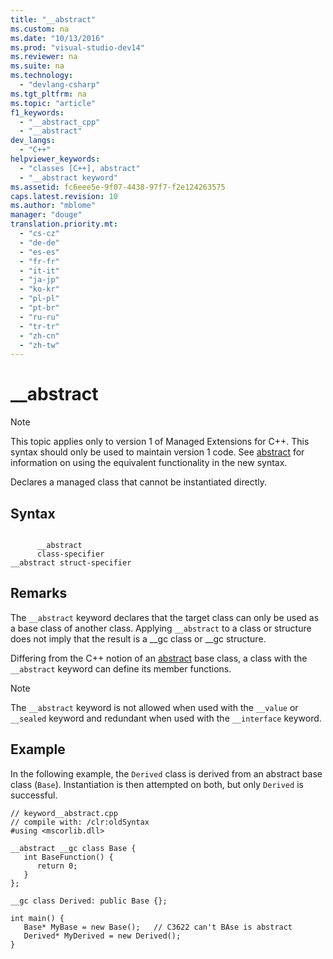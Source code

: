 ```yaml
---
title: "__abstract"
ms.custom: na
ms.date: "10/13/2016"
ms.prod: "visual-studio-dev14"
ms.reviewer: na
ms.suite: na
ms.technology: 
  - "devlang-csharp"
ms.tgt_pltfrm: na
ms.topic: "article"
f1_keywords: 
  - "__abstract_cpp"
  - "__abstract"
dev_langs: 
  - "C++"
helpviewer_keywords: 
  - "classes [C++], abstract"
  - "__abstract keyword"
ms.assetid: fc6eee5e-9f07-4438-97f7-f2e124263575
caps.latest.revision: 10
ms.author: "mblome"
manager: "douge"
translation.priority.mt: 
  - "cs-cz"
  - "de-de"
  - "es-es"
  - "fr-fr"
  - "it-it"
  - "ja-jp"
  - "ko-kr"
  - "pl-pl"
  - "pt-br"
  - "ru-ru"
  - "tr-tr"
  - "zh-cn"
  - "zh-tw"
---
```

# __abstract
> [!NOTE]
>  This topic applies only to version 1 of Managed Extensions for C++. This syntax should only be used to maintain version 1 code. See [abstract](../Topic/abstract%20%20\(C++%20Component%20Extensions\).md) for information on using the equivalent functionality in the new syntax.  
  
 Declares a managed class that cannot be instantiated directly.  
  
## Syntax  
  
```  
  
      __abstract   
      class-specifier  
__abstract struct-specifier  
```  
  
## Remarks  
 The `__abstract` keyword declares that the target class can only be used as a base class of another class. Applying `__abstract` to a class or structure does not imply that the result is a __gc class or \__gc structure.  
  
 Differing from the C++ notion of an [abstract](../Topic/Abstract%20Classes%20\(C++\).md) base class, a class with the `__abstract` keyword can define its member functions.  
  
> [!NOTE]
>  The `__abstract` keyword is not allowed when used with the `__value` or `__sealed` keyword and redundant when used with the `__interface` keyword.  
  
## Example  
 In the following example, the `Derived` class is derived from an abstract base class (`Base`). Instantiation is then attempted on both, but only `Derived` is successful.  
  
```  
// keyword__abstract.cpp  
// compile with: /clr:oldSyntax  
#using <mscorlib.dll>  
  
__abstract __gc class Base {  
   int BaseFunction() {  
      return 0;  
   }  
};  
  
__gc class Derived: public Base {};  
  
int main() {  
   Base* MyBase = new Base();   // C3622 can't BAse is abstract  
   Derived* MyDerived = new Derived();  
}  
```